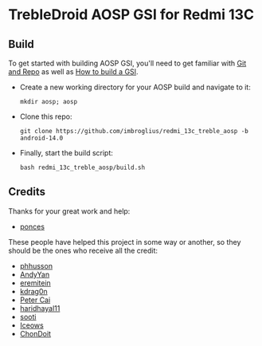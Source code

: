 # TrebleDroid AOSP GSI for Redmi 13C

## Build
To get started with building AOSP GSI, you'll need to get familiar with [Git and Repo](https://source.android.com/source/using-repo.html) as well as [How to build a GSI](https://github.com/phhusson/treble_experimentations/wiki/How-to-build-a-GSI%3F).
- Create a new working directory for your AOSP build and navigate to it:
    ```
    mkdir aosp; aosp
    ```
- Clone this repo:
    ```
    git clone https://github.com/imbroglius/redmi_13c_treble_aosp -b android-14.0
    ```
- Finally, start the build script:
    ```
    bash redmi_13c_treble_aosp/build.sh
    ```


## Credits

Thanks for your great work and help:
- [ponces](https://github.com/ponces)

These people have helped this project in some way or another, so they should be the ones who receive all the credit:
- [phhusson](https://github.com/phhusson)
- [AndyYan](https://github.com/AndyCGYan)
- [eremitein](https://github.com/eremitein)
- [kdrag0n](https://github.com/kdrag0n)
- [Peter Cai](https://github.com/PeterCxy)
- [haridhayal11](https://github.com/haridhayal11)
- [sooti](https://github.com/sooti)
- [Iceows](https://github.com/Iceows)
- [ChonDoit](https://github.com/ChonDoit)
